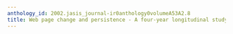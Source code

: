 ```yaml
---
anthology_id: 2002.jasis_journal-ir0anthology0volumeA53A2.8
title: Web page change and persistence - A four-year longitudinal study
---
```

